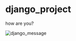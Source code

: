 # django_project
how are you?

![django_message](https://user-images.githubusercontent.com/81456293/118308347-d62aa300-b4b9-11eb-9910-fe9739fdb952.png)
